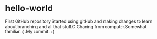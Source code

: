 # hello-world
First GitHub repository
           Started using gitHub and making changes to learn about branching and all that stuff.C
        Chaning from computer.Somewhat familiar.   :).My commit. : )
